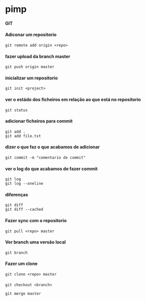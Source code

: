 pimp
====


#### GIT
 	
#### Adiconar um repositorio

	git remote add origin <repo>
	
#### fazer upload da branch master

	git push origin master
	
#### inicializar um repositorio

	git init <project>
 
#### ver o estádo dos ficheiros em relação ao que está no repositorio

	git status 
#### adicionar ficheiros para commit

	git add . 
	git add file.txt
#### dizer o que faz o que acabamos de adicionar

	git commit -m "comentario do commit"
#### ver o log do que acabamos de fazer commit

	git log
	git log --oneline
	
#### diferenças

	git diff
	git diff --cached
	
#### Fazer sync com o repositorio
	git pull <repo> master
	
#### Ver branch uma versão local
	git branch

#### Fazer um clone
	git clone <repo> master
	
#### 
	git checkout <branch>
	
	git merge master
	


